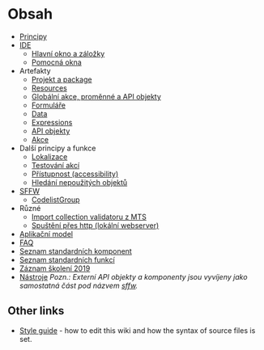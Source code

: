 # Obsah

- [Principy](cs/principles.md)
- [IDE](cs/ide.md)
  - [Hlavní okno a záložky](cs/main-window.md)
  - [Pomocná okna](cs/tool-windows.md)
- Artefakty
  - [Projekt a package](cs/project-structure.md)
  - [Resources](cs/resources.md)
  - [Globální akce, proměnné a API objekty](cs/globals.md)
  - [Formuláře](cs/forms.md)
  - [Data](cs/data.md)
  - [Expressions](cs/expressions.md)
  - [API objekty](cs/api-object.md)
  - [Akce](cs/actions.md)
- Další principy a funkce
  - [Lokalizace](cs/localization.md)
  - [Testování akcí](/cs/actions/action-tests.md)
  - [Přístupnost (accessibility)](cs/accessibility.md)
  - [Hledání nepoužitých objektů](cs/misc/unused-objects.md)
- [SFFW](cs/sffw/sffw.md)
  - [CodelistGroup](cs/sffw/CodelistGroup.md)
- Různé
  - [Import collection validatoru z MTS](/cs/misc/import-of-collection-validators.md)
  - [Spuštění přes http (lokální webserver)](/cs/misc/local-webserver.md)
- [Aplikační model](cs/application-model.md)
- [FAQ](cs/faq.md)
- [Seznam standardních komponent](cs/standard-components.md)
- [Seznam standardních funkcí](cs/standard-functions.md)
- [Záznam školení 2019](cs/training-2019.md)
- [Nástroje](cs/tools.md)
_Pozn.: Externí API objekty a komponenty jsou vyvíjeny jako samostatná část pod názvem [sffw](cs/sffw/sffw.md)._

## Other links

- [Style guide](style-guide.md) - how to edit this wiki and how the syntax of source files is set.
